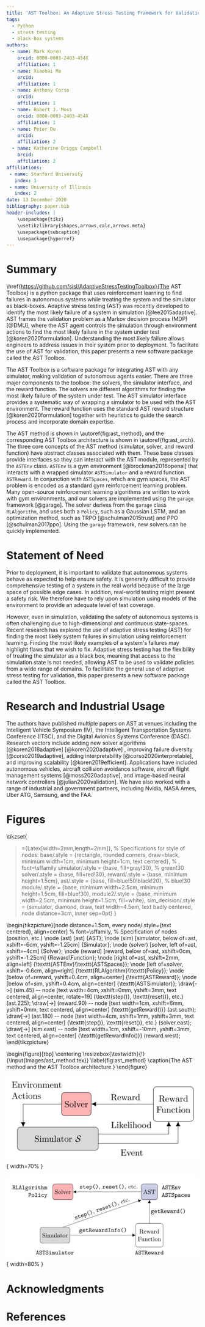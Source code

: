 ```yaml
---
title: 'AST Toolbox: An Adaptive Stress Testing Framework for Validation of Autonomous Systems'
tags:
  - Python
  - stress testing
  - black-box systems
authors:
  - name: Mark Koren
    orcid: 0000-0003-2403-454X
    affiliation: 1
  - name: Xiaobai Ma
    orcid:
    affiliation: 1
  - name: Anthony Corso
    orcid:
    affiliation: 1
  - name: Robert J. Moss
    orcid: 0000-0003-2403-454X
    affiliation: 1
  - name: Peter Du
    orcid:
    affiliation: 2
  - name: Katherine Driggs Campbell
    orcid:
    affiliation: 2
affiliations:
 - name: Stanford University
   index: 1
 - name: University of Illinois
   index: 2
date: 13 December 2020
bibliography: paper.bib
header-includes: |
    \usepackage{tikz}
    \usetikzlibrary{shapes,arrows,calc,arrows.meta}
    \usepackage{subcaption}
    \usepackage{hyperref}
---
```


# Summary

\href{https://github.com/sisl/AdaptiveStressTestingToolbox}{The AST Toolbox} is a python package that uses reinforcement learning to find failures in autonomous systems while treating the system and the simulator as black-boxes.
Adaptive stress testing (AST) was recently developed to identify the most likely failure of a system in simulation [@lee2015adaptive].
AST frames the validation problem as a Markov decision process (MDP) [@DMU], where the AST agent controls the simulation through environment actions to find the most likely failure in the system under test [@koren2020formulation].
Understanding the most likely failure allows engineers to address issues in their system prior to deployment.
To facilitate the use of AST for validation, this paper presents a new software package called the AST Toolbox.

The AST Toolbox is a software package for integrating AST with any simulator, making validation of autonomous agents easier.
There are three major components to the toolbox: the solvers, the simulator interface, and the reward function.
The solvers are different algorithms for finding the most likely failure of the system under test.
The AST simulator interface provides a systematic way of wrapping a simulator to be used with the AST environment.
The reward function uses the standard AST reward structure [@koren2020formulation] together with heuristics to guide the search process and incorporate domain expertise.

The AST method is shown in \autoref{fig:ast_method}, and the corresponding AST Toolbox architecture is shown in \autoref{fig:ast_arch}.
The three core concepts of the AST method (simulator, solver, and reward function) have abstract classes associated with them.
These base classes provide interfaces so they can interact with the AST module, represented by the `ASTEnv` class.
`ASTEnv` is a gym environment [@brockman2016openai] that interacts with a wrapped simulator `ASTSimulator` and a reward function `ASTReward`.
In conjunction with `ASTSpaces`, which are gym spaces, the AST problem is encoded as a standard gym reinforcement learning problem.
Many open-source reinforcement learning algorithms are written to work with gym environments, and our solvers are implemented using the `garage` framework [@garage].
The solver derives from the `garage` class `RLAlgorithm`, and uses both a `Policy`, such as a Gaussian LSTM, and an optimization method, such as TRPO [@schulman2015trust] and PPO [@schulman2017ppo].
Using the `garage` framework, new solvers can be quickly implemented.

# Statement of Need

Prior to deployment, it is important to validate that autonomous systems behave as expected to help ensure safety.
It is generally difficult to provide comprehensive testing of a system in the real world because of the large space of possible edge cases.
In addition, real-world testing might present a safety risk.
We therefore have to rely upon simulation using models of the environment to provide an adequate level of test coverage.

However, even in simulation, validating the safety of autonomous systems is often challenging due to high-dimensional and continuous state-spaces.
Recent research has explored the use of adaptive stress testing (AST) for finding the most likely system failures in simulation using reinforcement learning.
Finding the most likely examples of a system's failures may highlight flaws that we wish to fix.
Adaptive stress testing has the flexibility of treating the simulator as a black box, meaning that access to the simulation state is not needed, allowing AST to be used to validate policies from a wide range of domains.
To facilitate the general use of adaptive stress testing for validation, this paper presents a new software package called the AST Toolbox.

# Research and Industrial Usage

The authors have published multiple papers on AST at venues including the Intelligent Vehicle Symposium (IV), the Intelligent Transportation Systems Conference (ITSC), and the Digital Avionics Systems Conference (DASC).
Research vectors include adding new solver algorithms [@koren2018adaptive] [@koren2020adaptive] , improving failure diversity [@corso2019adaptive], adding interpretability [@corso2020interpretable], and improving scalability [@koren2019efficient].
Applications have included autonomous vehicles, aircraft collision avoidance software, aircraft flight management systems [@moss2020adaptive], and image-based neural network controllers [@julian2020validation].
We have also worked with a range of industrial and government partners, including Nvidia, NASA Ames, Uber ATG, Samsung, and the FAA.

# Figures


\tikzset{
  >={Latex[width=2mm,length=2mm]},
  % Specifications for style of nodes:
            base/.style = {rectangle, rounded corners, draw=black,
                           minimum width=1cm, minimum height=1cm,
                           text centered}, % , font=\sffamily
            simulator/.style = {base, fill=gray!30}, % green!30
            solver/.style = {base, fill=red!30},
            reward/.style = {base, minimum height=1.5cm},
            ast/.style = {base, fill=blue!50!black!20}, % blue!30
            module/.style = {base, minimum width=2.5cm, minimum height=1.5cm, fill=blue!30},
            module2/.style = {base, minimum width=2.5cm, minimum height=1.5cm, fill=white},
            sim_decision/.style = {simulator, diamond, draw, text width=4.5em, text badly centered, node distance=3cm, inner sep=0pt}
}

\begin{tikzpicture}[node distance=1.5cm,
    every node/.style={text centered}, align=center] % font=\sffamily,
  % Specification of nodes (position, etc.)
    \node (ast)     [ast]   {AST};
    \node (sim)     [simulator, below of=ast, xshift=-6cm, yshift=-1.25cm]    {Simulator};
    \node (solver)  [solver, left of=ast, xshift=-4cm]    {Solver};
    \node (reward)  [reward, below of=ast, xshift=0cm, yshift=-1.25cm]    {Reward\\Function};
    \node [right of=ast, xshift=2mm, align=left]    {\texttt{ASTEnv}\\\texttt{ASTSpaces}};
    \node [left of=solver, xshift=-0.6cm, align=right]    {\texttt{RLAlgorithm}\\\texttt{Policy}};
    \node [below of=reward, yshift=0.4cm, align=center]    {\texttt{ASTReward}};
    \node [below of=sim, yshift=0.4cm, align=center]    {\texttt{ASTSimulator}};
    \draw[->]   (sim.45)    -- node [text width=4cm, xshift=0mm, yshift=3mm, text centered, align=center, rotate=19]    {\texttt{step()}, \texttt{reset()}, etc.} (ast.225);
    \draw[->]   (reward.90) -- node [text width=1cm, xshift=6mm, yshift=0mm, text centered, align=center]    {\texttt{getReward()}} (ast.south);
    \draw[->]   (ast.180)   -- node [text width=4cm, xshift=1mm, yshift=3mm, text centered, align=center]    {\texttt{step()}, \texttt{reset()}, etc.} (solver.east);
    \draw[->]   (sim.east)  -- node [text width=1cm, xshift=-10mm, yshift=3mm, text centered, align=center]    {\texttt{getRewardInfo()}} (reward.west);
\end{tikzpicture}

\begin{figure}[tbp]
    \centering
    \resizebox{\textwidth}{!}{\input{Images/ast_method.tex}}
	\label{fig:ast_method}
	\caption{The AST method and the AST Toolbox architecture.}
\end{figure}

![The AST method. The simulator is treated as a black box. The solver optimizes a reward based on transition likelihood and whether an event has occurred.\label{fig:ast_method}](ast_method.png){ width=70% }

![The AST Toolbox architecture. `ASTEnv` combines the simulator and reward function in a gym environment. The solver is implemented using the `garage` package.\label{fig:ast_arch}](ast_arch.png){ width=80% }

# Acknowledgments


# References
